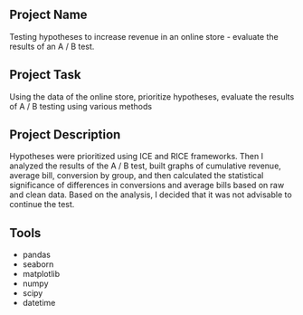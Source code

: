 ## Project Name
Testing hypotheses to increase revenue in an online store - evaluate the results of an A / B test.

## Project Task
Using the data of the online store, prioritize hypotheses, evaluate the results of A / B testing using various methods

## Project Description
Hypotheses were prioritized using ICE and RICE frameworks. Then I analyzed the results of the A / B test, built graphs of cumulative revenue, average bill, conversion by group, and then calculated the statistical significance of differences in conversions and average bills based on raw and clean data. Based on the analysis, I decided that it was not advisable to continue the test.

## Tools
* pandas
* seaborn
* matplotlib
* numpy
* scipy
* datetime
